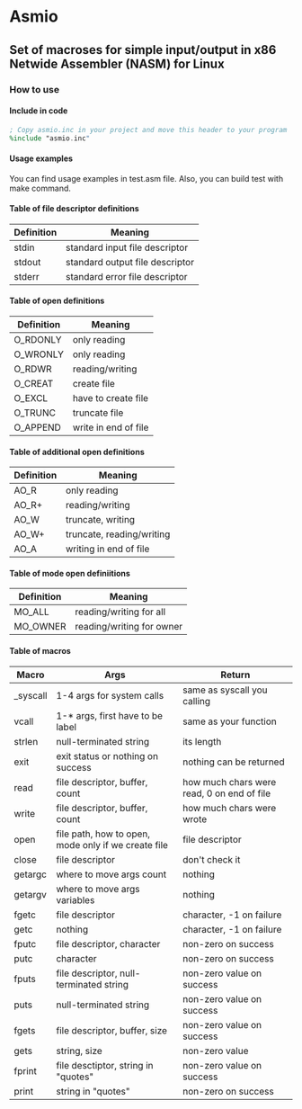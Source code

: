 Asmio
=====

## Set of macroses for simple input/output in x86 Netwide Assembler (NASM) for Linux

### How to use

#### Include in code
``` nasm
; Copy asmio.inc in your project and move this header to your program
%include "asmio.inc"
```

#### Usage examples
You can find usage examples in test.asm file.
Also, you can build test with make command.

#### Table of file descriptor definitions
| Definition | Meaning |
|---|---|
| stdin  | standard input file descriptor    |
| stdout | standard output file descriptor   |
| stderr | standard error file descriptor    |

#### Table of open definitions
| Definition | Meaning |
|---|---|
| O_RDONLY | only reading         |
| O_WRONLY | only reading         |
| O_RDWR   | reading/writing      |
| O_CREAT  | create file          |
| O_EXCL   | have to create file  |
| O_TRUNC  | truncate file        |
| O_APPEND | write in end of file |

#### Table of additional open definitions
| Definition | Meaning |
|---|---|
| AO_R  | only reading              |
| AO_R+ | reading/writing           |
| AO_W  | truncate, writing         |
| AO_W+ | truncate, reading/writing |
| AO_A  | writing in end of file    |

#### Table of mode open definiitions
| Definition | Meaning |
|---|---|
| MO_ALL   | reading/writing for all   |
| MO_OWNER | reading/writing for owner |

#### Table of macros
| Macro | Args | Return |
|---|---|---|
| _syscall | 1-4 args for system calls | same as syscall you calling |
| vcall | 1-* args, first have to be label | same as your function |
| strlen | null-terminated string | its length |
| exit | exit status or nothing on success | nothing can be returned |
| read | file descriptor, buffer, count | how much chars were read, 0 on end of file |
| write | file descriptor, buffer, count | how much chars were wrote |
| open | file path, how to open, mode only if we create file | file descriptor |
| close | file descriptor | don't check it |
| getargc | where to move args count | nothing |
| getargv | where to move args variables | nothing |
| fgetc | file descriptor | character, -1 on failure |
| getc | nothing | character, -1 on failure |
| fputc | file descriptor, character | non-zero on success |
| putc | character | non-zero on success
| fputs | file descriptor, null-terminated string | non-zero value on success|
| puts | null-terminated string | non-zero value on success |
| fgets | file descriptor, buffer, size | non-zero value on success |
| gets | string, size | non-zero value |
| fprint | file desctiptor, string in "quotes" | non-zero value on success |
| print| string in "quotes" | non-zero on success |
